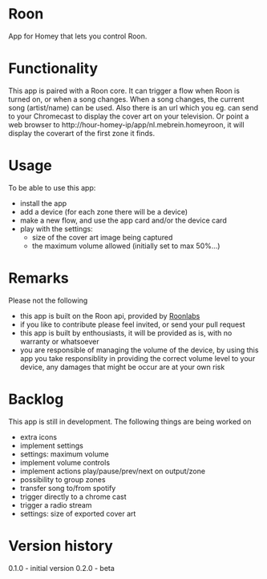 # Roon
App for Homey that lets you control Roon.

# Functionality
This app is paired with a Roon core. It can trigger a flow when Roon is turned on,
or when a song changes. When a song changes, the current song (artist/name) can be used.
Also there is an url which you eg. can send to your Chromecast to display the cover art on your television.
Or point a web browser to http://hour-homey-ip/app/nl.mebrein.homeyroon, it will display the coverart of the
first zone it finds.

# Usage
To be able to use this app:
- install the app
- add a device (for each zone there will be a device)
- make a new flow, and use the app card and/or the device card
- play with the settings:
    - size of the cover art image being captured
    - the maximum volume allowed (initially set to max 50%...)

# Remarks
Please not the following
- this app is built on the Roon api, provided by [Roonlabs](https://github.com/RoonLabs/node-roon-api)
- if you like to contribute please feel invited, or send your pull request
- this app is built by enthousiasts, it will be provided as is, with no warranty or whatsoever
- you are responsible of managing the volume of the device, by using this app you take responsiblity
  in providing the correct volume level to your device, any damages that might be occur are at your
  own risk

# Backlog
This app is still in development. The following things are being worked on
- extra icons
- implement settings
- settings: maximum volume
- implement volume controls
- implement actions play/pause/prev/next on output/zone
- possibility to group zones
- transfer song to/from spotify
- trigger directly to a chrome cast
- trigger a radio stream
- settings: size of exported cover art

# Version history
0.1.0 - initial version
0.2.0 - beta
